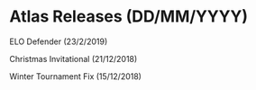 # Atlas Releases (DD/MM/YYYY)
ELO Defender (23/2/2019)

Christmas Invitational (21/12/2018)

Winter Tournament Fix (15/12/2018)
